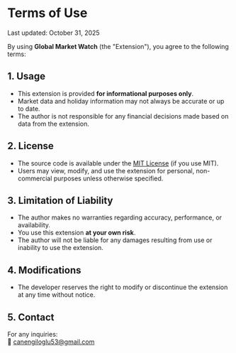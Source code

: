 # Terms of Use

Last updated: October 31, 2025  

By using **Global Market Watch** (the "Extension"), you agree to the following terms:

## 1. Usage
- This extension is provided **for informational purposes only**.
- Market data and holiday information may not always be accurate or up to date.
- The author is not responsible for any financial decisions made based on data from the extension.

## 2. License
- The source code is available under the [MIT License](./LICENSE) (if you use MIT).  
- Users may view, modify, and use the extension for personal, non-commercial purposes unless otherwise specified.

## 3. Limitation of Liability
- The author makes no warranties regarding accuracy, performance, or availability.
- You use this extension **at your own risk**.  
- The author will not be liable for any damages resulting from use or inability to use the extension.

## 4. Modifications
- The developer reserves the right to modify or discontinue the extension at any time without notice.

## 5. Contact
For any inquiries:  
📧 canengiloglu53@gmail.com
